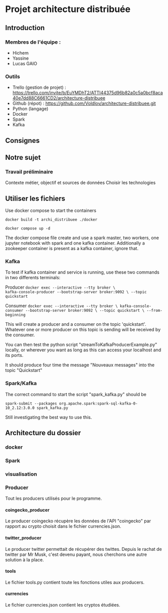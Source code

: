 # Projet architecture distribuée

## Introduction

### Membres de l'équipe :

- Hichem
- Yassine
- Lucas GAIO

### Outils

- Trello (gestion de projet) : https://trello.com/invite/b/EuYMDhT2/ATTI44375d96b82a0c5a0bcf8aca40e7dd88C6661CD2/architecture-distribuee 
- Github (répot) : https://github.com/Voldlov/architecture-distribuee.git 
- Python (langage)
- Docker
- Spark
- Kafka

## Consignes



## Notre sujet

### Travail préliminaire

Contexte métier, objectif et sources de données
Choisir les technologies 


## Utiliser les fichiers

Use docker compose to start the containers

`docker build -t archi_distribuee ./docker `

`docker compose up -d`


The docker compose file create and use a spark master, two workers, one jupyter notebook with spark and one kafka container.
Additionally a zookeeper container is present as a kafka container, ignore that.

### Kafka

To test if kafka container and service is running, use these two commands in two differents terminals:

Producer
`docker exec --interactive --tty broker \                                                
kafka-console-producer --bootstrap-server broker:9092 \
--topic quickstart`

Consumer `docker exec --interactive --tty broker \
kafka-console-consumer --bootstrap-server broker:9092 \
--topic quickstart \
--from-beginning
`

This will create a producer and a consumer on the topic 'quickstart'. Whatever one or more producer on this topic is sending will be received by the consumer.

You can then test the python script "streamToKafkaProducerExample.py" locally, or wherever you want as long as this can access your localhost and its ports.

It should produce four time the message "Nouveaux messages" into the topic "Quickstart"

### Spark/Kafka

The correct command to start the script "spark_kafka.py" should be 

`spark-submit --packages org.apache.spark:spark-sql-kafka-0-10_2.12:3.0.0 spark_kafka.py`

Still investigating the best way to use this.

## Architecture du dossier

### docker

### Spark

### visualisation

### Producer

Tout les producers utilisés pour le programme.

#### coingecko_producer

Le producer coingecko récupère les données de l'API "coingecko" par rapport au crypto choisit dans le fichier currencies.json.

#### twitter_producer

Le producer twitter permettait de récupérer des twittes. Depuis le rachat de twitter par Mr Musk, c'est devenu payant, nous cherchons une autre solution à la place.

#### tools

Le fichier tools.py contient toute les fonctions utiles aux producers. 

#### currencies

Le fichier currencies.json contient les cryptos étudiées. 